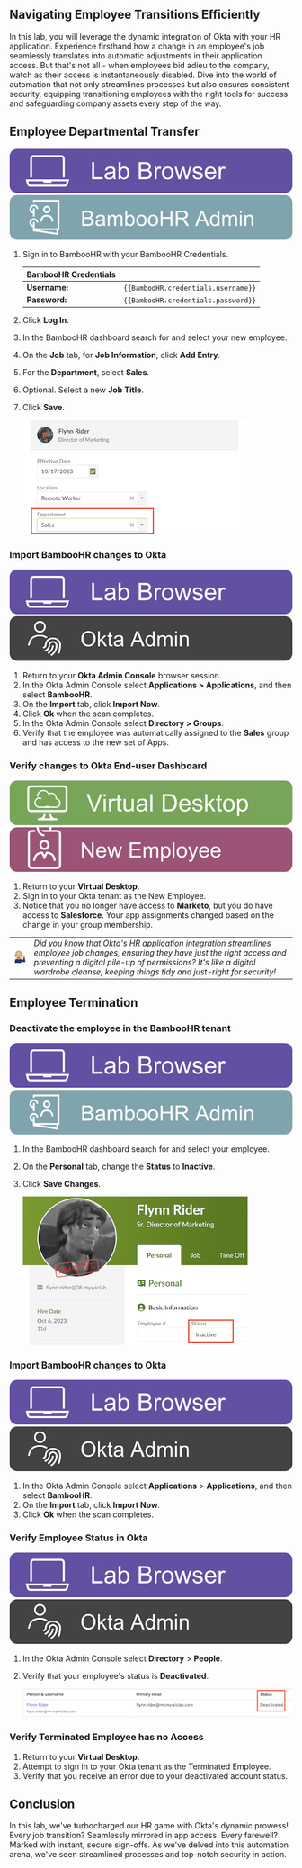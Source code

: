 ## Navigating Employee Transitions Efficiently

In this lab, you will leverage the dynamic integration of Okta with your HR application. Experience firsthand how a change in an employee's job seamlessly translates into automatic adjustments in their application access. But that's not all - when employees bid adieu to the company, watch as their access is instantaneously disabled. Dive into the world of automation that not only streamlines processes but also ensures consistent security, equipping transitioning employees with the right tools for success and safeguarding company assets every step of the way.

## Employee Departmental Transfer

![contexttag](images/context-lab.png) ![contexttag](images/persona-bamboo.png)

1. Sign in to BambooHR with your BambooHR Credentials.

   |BambooHR Credentials||
    |:-----|:-----|
    |**Username:**|`{{BambooHR.credentials.username}}`|
    |**Password:**|`{{BambooHR.credentials.password}}`|
1. Click **Log In**.
1. In the BambooHR dashboard search for and select your new employee.
1. On the **Job** tab, for **Job Information**, click **Add Entry**.
1. For the **Department**, select **Sales**.
1. Optional. Select a new **Job Title**.
1. Click **Save**.

    ![alt_text](images/011/flynn_rider_sales_400.png "Flynn Rider - Sales")

### Import BambooHR changes to Okta

![contexttag](images/context-lab.png) ![contexttag](images/persona-okta-admin.png)

1. Return to your **Okta Admin Console** browser session.
1. In the Okta Admin Console select **Applications > Applications**, and then select **BambooHR**.
1. On the **Import** tab, click **Import Now**.
1. Click **Ok** when the scan completes.
1. In the Okta Admin Console select **Directory > Groups**.
1. Verify that the employee was automatically assigned to the **Sales** group and has access to the new set of Apps.

### Verify changes to Okta End-user Dashboard

![contexttag](images/context-virtual.png) ![contexttag](images/persona-newemployee.png)

1. Return to your **Virtual Desktop**.
1. Sign in to your Okta tenant as the New Employee.
4. Notice that you no longer have access to **Marketo**, but you do have access to **Salesforce**. Your app assignments changed based on the change in your group membership.

|||
   |:-----|:-----|
   |![Alt text](images/011/marc_r74_100.png "Marc says...")|*Did you know that Okta's HR application integration streamlines employee job changes, ensuring they have just the right access and preventing a digital pile-up of permissions? It's like a digital wardrobe cleanse, keeping things tidy and just-right for security!*|

## Employee Termination

### Deactivate the employee in the BambooHR tenant

![contexttag](images/context-lab.png) ![contexttag](images/persona-bamboo.png)

1. In the BambooHR dashboard search for and select your employee.
1. On the **Personal** tab, change the **Status** to **Inactive**.
1. Click **Save Changes**.

    ![alt_text](images/011/flynn_rider_inactive_400.png "flynn - inactive")

### Import BambooHR changes to Okta

![contexttag](images/context-lab.png) ![contexttag](images/persona-okta-admin.png)

1. In the Okta Admin Console select **Applications** > **Applications**, and then select **BambooHR**.
1. On the **Import** tab, click **Import Now**.
1. Click **Ok** when the scan completes.

### Verify Employee Status in Okta

![contexttag](images/context-lab.png) ![contexttag](images/persona-okta-admin.png)

1. In the Okta Admin Console select  **Directory** > **People**.
1. Verify that your employee's status is **Deactivated**.

    ![alt_text](images/011/flynn_rider_deactivated_okta_600.png "flynn - deactivated")

### Verify Terminated Employee has no Access

1. Return to your **Virtual Desktop**.
1. Attempt to sign in to your Okta tenant as the Terminated Employee.
1. Verify that you receive an error due to your deactivated account status.

## Conclusion

In this lab, we've turbocharged our HR game with Okta's dynamic prowess! Every job transition? Seamlessly mirrored in app access. Every farewell? Marked with instant, secure sign-offs. As we've delved into this automation arena, we've seen streamlined processes and top-notch security in action.
